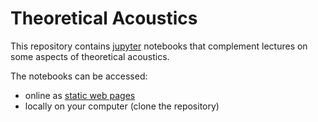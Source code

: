 # Theoretical Acoustics

This repository contains [jupyter](https://jupyter.org/) notebooks that complement lectures on some aspects of theoretical acoustics.

The notebooks can be accessed:

* online as [static web pages](http://nbviewer.ipython.org/github/sarradj/TheoreticalAcoustics/blob/master/index.ipynb)
* locally on your computer (clone the repository)